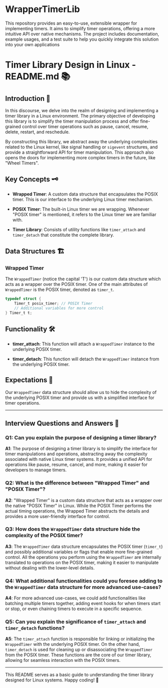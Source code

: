 # WrapperTimerLib
This repository provides an easy-to-use, extensible wrapper for implementing timers. It aims to simplify timer operations, offering a more intuitive API over native mechanisms. The project includes documentation, example usages, and a test suite to help you quickly integrate this solution into your own applications

# Timer Library Design in Linux - README.md 📚

## Introduction 📖

In this discourse, we delve into the realm of designing and implementing a timer library in a Linux environment. The primary objective of developing this library is to simplify the timer manipulation process and offer fine-grained control over timer operations such as pause, cancel, resume, delete, restart, and reschedule. 

By constructing this library, we abstract away the underlying complexities related to the Linux kernel, like signal handling or `sigevent` structures, and provide a straightforward API for timer manipulation. This approach also opens the doors for implementing more complex timers in the future, like "Wheel Timers".

## Key Concepts 🗝️

- **Wrapped Timer**: A custom data structure that encapsulates the POSIX timer. This is our interface to the underlying Linux timer mechanism.
  
- **POSIX Timer**: The built-in Linux timer we are wrapping. Whenever "POSIX timer" is mentioned, it refers to the Linux timer we are familiar with.
  
- **Timer Library**: Consists of utility functions like `timer_attach` and `timer_detach` that constitute the complete library.

## Data Structures 🏗️

### Wrapped Timer

The `WrappedTimer` (notice the capital 'T') is our custom data structure which acts as a wrapper over the POSIX timer. One of the main attributes of `WrappedTimer` is the POSIX timer, denoted as `timer_t`.

```c
typedef struct {
    Timer_t posix_timer; // POSIX Timer
    // Additional variables for more control
} Timer_t t;
```

## Functionality 🛠️

- **timer_attach**: This function will attach a `WrappedTimer` instance to the underlying POSIX timer.
  
- **timer_detach**: This function will detach the `WrappedTimer` instance from the underlying POSIX timer.

## Expectations 🎯

Our `WrappedTimer` data structure should allow us to hide the complexity of the underlying POSIX timer and provide us with a simplified interface for timer operations.

---

## Interview Questions and Answers 📝

### Q1: Can you explain the purpose of designing a timer library?

**A1**: The purpose of designing a timer library is to simplify the interface for timer manipulations and operations, abstracting away the complexity associated with native Linux timer systems. It provides a unified API for operations like pause, resume, cancel, and more, making it easier for developers to manage timers.

### Q2: What is the difference between "Wrapped Timer" and "POSIX Timer"?

**A2**: "Wrapped Timer" is a custom data structure that acts as a wrapper over the native "POSIX Timer" in Linux. While the POSIX Timer performs the actual timing operations, the Wrapped Timer abstracts the details and provides a more user-friendly interface for control.

### Q3: How does the `WrappedTimer` data structure hide the complexity of the POSIX timer?

**A3**: The `WrappedTimer` data structure encapsulates the POSIX timer (`timer_t`) and possibly additional variables or flags that enable more fine-grained control. All the operations you perform using the `WrappedTimer` are internally translated to operations on the POSIX timer, making it easier to manipulate without dealing with the lower-level details.

### Q4: What additional functionalities could you foresee adding to the `WrappedTimer` data structure for more advanced use-cases?

**A4**: For more advanced use-cases, we could add functionalities like batching multiple timers together, adding event hooks for when timers start or stop, or even chaining timers to execute in a specific sequence.

### Q5: Can you explain the significance of `timer_attach` and `timer_detach` functions?

**A5**: The `timer_attach` function is responsible for linking or initializing the `WrappedTimer` with the underlying POSIX timer. On the other hand, `timer_detach` is used for cleaning up or disassociating the `WrappedTimer` from the POSIX timer. These functions are the core of our timer library, allowing for seamless interaction with the POSIX timers.

---

This README serves as a basic guide to understanding the timer library designed for Linux systems. Happy coding! 🌟
